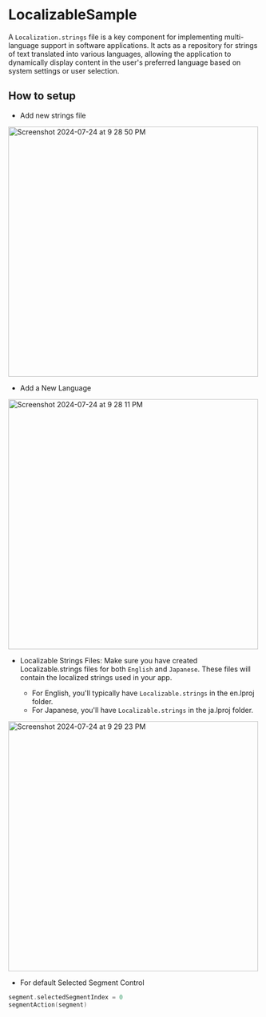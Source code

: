 # LocalizableSample

A `Localization.strings` file is a key component for implementing multi-language support in software applications. It acts as a repository for strings of text translated into various languages, allowing the application to dynamically display content in the user's preferred language based on system settings or user selection. 

## How to setup 

* Add new strings file

<img width="500" alt="Screenshot 2024-07-24 at 9 28 50 PM" src="https://github.com/user-attachments/assets/b86527dc-608b-4369-b7e0-e9c12083cc53">



* Add a New Language

<img width="500" alt="Screenshot 2024-07-24 at 9 28 11 PM" src="https://github.com/user-attachments/assets/195338c1-012e-4464-8b6c-390b89d32093">



- Localizable Strings Files: Make sure you have created Localizable.strings files for both `English` and `Japanese`. These files will contain the localized strings used in your app.

    -  For English, you'll typically have `Localizable.strings` in the en.lproj folder.
    -  For Japanese, you'll have `Localizable.strings` in the ja.lproj folder.

<img width="500" alt="Screenshot 2024-07-24 at 9 29 23 PM" src="https://github.com/user-attachments/assets/414b2c7f-e8e2-42ef-83ef-b6c26d9e0cf4">


* For default Selected Segment Control
  
```swift
segment.selectedSegmentIndex = 0
segmentAction(segment)
```
